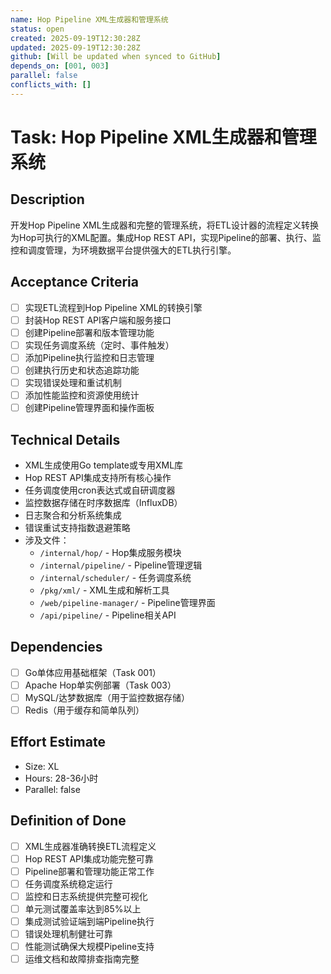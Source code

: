 ```yaml
---
name: Hop Pipeline XML生成器和管理系统
status: open
created: 2025-09-19T12:30:28Z
updated: 2025-09-19T12:30:28Z
github: [Will be updated when synced to GitHub]
depends_on: [001, 003]
parallel: false
conflicts_with: []
---
```


# Task: Hop Pipeline XML生成器和管理系统

## Description
开发Hop Pipeline XML生成器和完整的管理系统，将ETL设计器的流程定义转换为Hop可执行的XML配置。集成Hop REST API，实现Pipeline的部署、执行、监控和调度管理，为环境数据平台提供强大的ETL执行引擎。

## Acceptance Criteria
- [ ] 实现ETL流程到Hop Pipeline XML的转换引擎
- [ ] 封装Hop REST API客户端和服务接口
- [ ] 创建Pipeline部署和版本管理功能
- [ ] 实现任务调度系统（定时、事件触发）
- [ ] 添加Pipeline执行监控和日志管理
- [ ] 创建执行历史和状态追踪功能
- [ ] 实现错误处理和重试机制
- [ ] 添加性能监控和资源使用统计
- [ ] 创建Pipeline管理界面和操作面板

## Technical Details
- XML生成使用Go template或专用XML库
- Hop REST API集成支持所有核心操作
- 任务调度使用cron表达式或自研调度器
- 监控数据存储在时序数据库（InfluxDB）
- 日志聚合和分析系统集成
- 错误重试支持指数退避策略
- 涉及文件：
  - `/internal/hop/` - Hop集成服务模块
  - `/internal/pipeline/` - Pipeline管理逻辑
  - `/internal/scheduler/` - 任务调度系统
  - `/pkg/xml/` - XML生成和解析工具
  - `/web/pipeline-manager/` - Pipeline管理界面
  - `/api/pipeline/` - Pipeline相关API

## Dependencies
- [ ] Go单体应用基础框架（Task 001）
- [ ] Apache Hop单实例部署（Task 003）
- [ ] MySQL/达梦数据库（用于监控数据存储）
- [ ] Redis（用于缓存和简单队列）

## Effort Estimate
- Size: XL
- Hours: 28-36小时
- Parallel: false

## Definition of Done
- [ ] XML生成器准确转换ETL流程定义
- [ ] Hop REST API集成功能完整可靠
- [ ] Pipeline部署和管理功能正常工作
- [ ] 任务调度系统稳定运行
- [ ] 监控和日志系统提供完整可视化
- [ ] 单元测试覆盖率达到85%以上
- [ ] 集成测试验证端到端Pipeline执行
- [ ] 错误处理机制健壮可靠
- [ ] 性能测试确保大规模Pipeline支持
- [ ] 运维文档和故障排查指南完整
